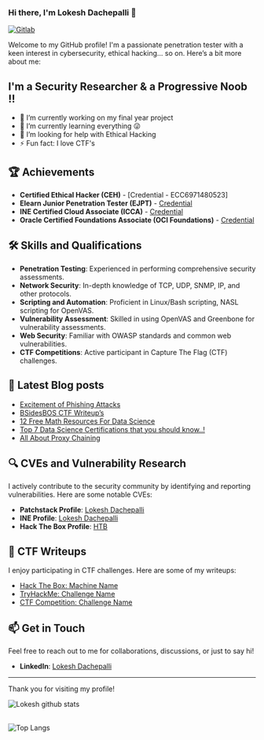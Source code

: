 ### Hi there, I'm Lokesh Dachepalli 👋

[![Gitlab](https://img.shields.io/website?label=Github&style=for-the-badge&url=https%3A%2F%2Fgithub.com/LokeshDachepalli/)](https://github.com/LokeshDachepalli/)

Welcome to my GitHub profile! I'm a passionate penetration tester with a keen interest in cybersecurity, ethical hacking... so on. Here’s a bit more about me:

## I'm a Security Researcher & a Progressive Noob !!

- 🔭 I’m currently working on my final year project
- 🌱 I’m currently learning everything 😜
- 🤔 I’m looking for help with Ethical Hacking
- ⚡ Fun fact: I love CTF's

## 🏆 Achievements

- **Certified Ethical Hacker (CEH)** - [Credential - ECC6971480523]
- **Elearn Junior Penetration Tester (EJPT)** - [Credential](https://certs.ine.com/e9e0c2cd-47c9-4326-acfd-f499b608cb84#gs.cg5otl)
- **INE Certified Cloud Associate (ICCA)** - [Credential](https://certs.ine.com/0a6f9478-f30c-4306-9f79-4f587998af4f#gs.cg570y)
- **Oracle Certified Foundations Associate (OCI Foundations)** - [Credential](https://catalog-education.oracle.com/pls/certview/sharebadge?id=B228F12CD81A9F12D952F99AEC826A7168856667B0B1D8AA74D2CF06FC979C4B)

## 🛠️ Skills and Qualifications

- **Penetration Testing**: Experienced in performing comprehensive security assessments.
- **Network Security**: In-depth knowledge of TCP, UDP, SNMP, IP, and other protocols.
- **Scripting and Automation**: Proficient in Linux/Bash scripting, NASL scripting for OpenVAS.
- **Vulnerability Assessment**: Skilled in using OpenVAS and Greenbone for vulnerability assessments.
- **Web Security**: Familiar with OWASP standards and common web vulnerabilities.
- **CTF Competitions**: Active participant in Capture The Flag (CTF) challenges.

## 📔 Latest Blog posts

<!-- BLOG-POST-LIST:START -->
- [Excitement of Phishing Attacks](https://www.amazingtricks.in/excitement-of-phishing-attacks/)
- [BSidesBOS CTF Writeup’s](https://www.amazingtricks.in/bsidesbos-ctf-writeups/)
- [12 Free Math Resources For Data Science](https://www.amazingtricks.in/12-free-math-resources-for-data-science/)
- [Top 7 Data Science Certifications that you should know..!](https://www.amazingtricks.in/top-7-data-science-certifications-that-you-should-know/)
- [All About Proxy Chaining](https://www.amazingtricks.in/all-about-proxy-chaining/)
<!-- BLOG-POST-LIST:END -->

## 🔍 CVEs and Vulnerability Research

I actively contribute to the security community by identifying and reporting vulnerabilities. Here are some notable CVEs:

- **Patchstack Profile**: [Lokesh Dachepalli](https://patchstack.com/database/researcher/8fc28329-1091-48f0-8c7b-4a643b76debc)
- **INE Profile**: [Lokesh Dachepalli](https://certs.ine.com/profile/lokeshdachepalli209460/wallet)
- **Hack The Box Profile**: [HTB](https://app.hackthebox.com/profile/37457)

## 📝 CTF Writeups

I enjoy participating in CTF challenges. Here are some of my writeups:

- [Hack The Box: Machine Name](https://yourblogurl.com/htb-machine-name)
- [TryHackMe: Challenge Name](https://yourblogurl.com/thm-challenge-name)
- [CTF Competition: Challenge Name](https://yourblogurl.com/ctf-challenge-name)

## 📫 Get in Touch

Feel free to reach out to me for collaborations, discussions, or just to say hi!

- **LinkedIn**: [Lokesh Dachepalli](https://linkedin.com/in/lokeshdachepalli)

---

Thank you for visiting my profile!

![Lokesh github stats](https://github-readme-stats.vercel.app/api?username=lokeshdachepalli&show_icons=true&theme=highcontrast&hide=Contributedto)
<br>
</br>

![Top Langs](https://github-readme-stats.vercel.app/api/top-langs/?username=lokeshdachepalli)
